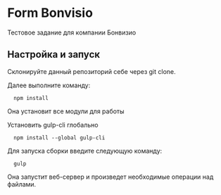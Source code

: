 # Form Bonvisio

Тестовое задание для компании Бонвизио


## Настройка и запуск

Склонируйте данный репозиторий себе через git clone.

Далее выполните команду: 
```
  npm install
```
Она установит все модули для работы

Установить gulp-cli глобально

```
  npm install --global gulp-cli
```

Для запуска сборки введите следующую команду:
```
  gulp
```
Она запустит веб-сервер и произведет необходимые операции над файлами.
